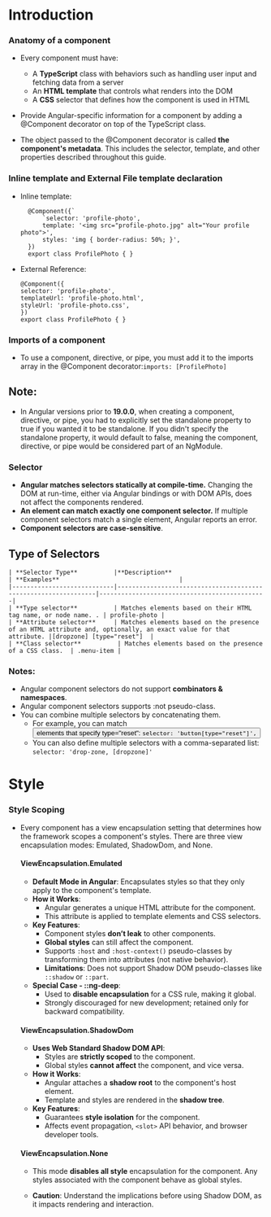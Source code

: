 # Introduction

### Anatomy of a component
* Every component must have:
    * A **TypeScript** class with behaviors such as handling user input and fetching data from a server
    * An **HTML template** that controls what renders into the DOM
    * A **CSS** selector that defines how the component is used in HTML

* Provide Angular-specific information for a component by adding a @Component decorator on top of the TypeScript class.
* The object passed to the @Component decorator is called **the component's metadata**. This includes the selector, template, and other properties described throughout this guide.

### Inline template and External File template declaration
* Inline template:
  ```
    @Component({`
        `selector: 'profile-photo',
        template: '<img src="profile-photo.jpg" alt="Your profile photo">',
        styles: 'img { border-radius: 50%; }',
    })
    export class ProfilePhoto { }
    ```
* External Reference:
    ```
    @Component({
    selector: 'profile-photo',
    templateUrl: 'profile-photo.html',
    styleUrl: 'profile-photo.css',
    })
    export class ProfilePhoto { }
    ```
### Imports of a component
* To use a component, directive, or pipe, you must add it to the imports array in the @Component decorator:`imports: [ProfilePhoto]`

## Note:
* In Angular versions prior to **19.0.0**, when creating a component, directive, or pipe, you had to explicitly set the standalone property to true if you wanted it to be standalone. If you didn't specify the standalone property, it would default to false, meaning the component, directive, or pipe would be considered part of an NgModule.


### Selector
* **Angular matches selectors statically at compile-time.** Changing the DOM at run-time, either via Angular bindings or with DOM APIs, does not affect the components rendered.
* **An element can match exactly one component selector.** If multiple component selectors match a single element, Angular reports an error.
* **Component selectors are case-sensitive**.

## Type of Selectors
    | **Selector Type**          |**Description**                                                 | **Examples**                                 |
    |----------------------------|----------------------------------------------------------------|----------------------------------------------|
    | **Type selector**          | Matches elements based on their HTML tag name, or node name. . | profile-photo |
    | **Attribute selector**     | Matches elements based on the presence of an HTML attribute and, optionally, an exact value for that attribute. |[dropzone] [type="reset"]  |
    | **Class selector**          | Matches elements based on the presence of a CSS class.  | .menu-item |

### Notes:
* Angular component selectors do not support **combinators & namespaces**.
* Angular component selectors supports :not pseudo-class.
* You can combine multiple selectors by concatenating them. 
    * For example, you can match <button> elements that specify type="reset": `selector: 'button[type="reset"]',`
    * You can also define multiple selectors with a comma-separated list: `selector: 'drop-zone, [dropzone]'`

# Style
### Style Scoping
* Every component has a view encapsulation setting that determines how the framework scopes a component's styles. There are three view encapsulation modes: Emulated, ShadowDom, and None.

    #### **ViewEncapsulation.Emulated**
    - **Default Mode in Angular**: Encapsulates styles so that they only apply to the component's template.
    - **How it Works**:
        - Angular generates a unique HTML attribute for the component.
        - This attribute is applied to template elements and CSS selectors.
    - **Key Features**:
        - Component styles **don’t leak** to other components.
        - **Global styles** can still affect the component.
        - Supports `:host` and `:host-context()` pseudo-classes by transforming them into attributes (not native behavior).
        - **Limitations**: Does not support Shadow DOM pseudo-classes like `::shadow` or `::part`.
    - **Special Case - ::ng-deep**:
        - Used to **disable encapsulation** for a CSS rule, making it global.
        - Strongly discouraged for new development; retained only for backward compatibility.

    #### **ViewEncapsulation.ShadowDom**
    - **Uses Web Standard Shadow DOM API**:
        - Styles are **strictly scoped** to the component.
        - Global styles **cannot affect** the component, and vice versa.
    - **How it Works**:
        - Angular attaches a **shadow root** to the component's host element.
        - Template and styles are rendered in the **shadow tree**.
    - **Key Features**:
        - Guarantees **style isolation** for the component.
        - Affects event propagation, `<slot>` API behavior, and browser developer tools.
 
    #### **ViewEncapsulation.None**
    - This mode **disables all style** encapsulation for the component. Any styles associated with the component behave as global styles.

    - **Caution**: Understand the implications before using Shadow DOM, as it impacts rendering and interaction.